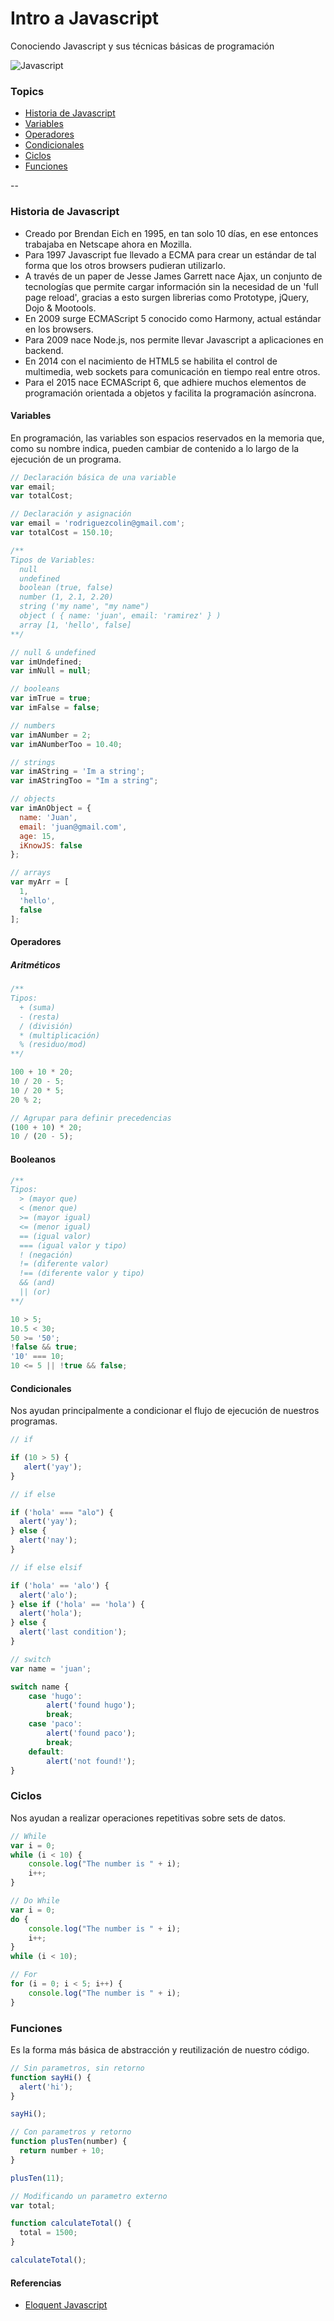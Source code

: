 # Intro a Javascript

Conociendo Javascript y sus técnicas básicas de programación

![Javascript](http://gregfranko.com/images/JavaScript-logo-small.png)

### Topics

* [Historia de Javascript](#historia-de-javascript)
* [Variables](#variables)
* [Operadores](#operadores)
* [Condicionales](#condicionales)
* [Ciclos](#ciclos)
* [Funciones](#funciones)

--

### Historia de Javascript

* Creado por Brendan Eich en 1995, en tan solo 10 días, en ese entonces trabajaba en Netscape ahora en Mozilla.
* Para 1997 Javascript fue llevado a ECMA para crear un estándar de tal forma que los otros browsers pudieran utilizarlo.
* A través de un paper de Jesse James Garrett nace Ajax, un conjunto de tecnologías que permite cargar información sin la necesidad de un 'full page reload', gracias a esto surgen librerias como Prototype, jQuery, Dojo & Mootools.
* En 2009 surge ECMAScript 5 conocido como Harmony, actual estándar en los browsers.
* Para 2009 nace Node.js, nos permite llevar Javascript a aplicaciones en backend.
* En 2014 con el nacimiento de HTML5 se habilita el control de multimedia, web sockets para comunicación en tiempo real entre otros.
* Para el 2015 nace ECMAScript 6, que adhiere muchos elementos de programación orientada a objetos y facilita la programación asíncrona.

#### Variables

En programación, las variables son espacios reservados en la memoria que, como su nombre indica, pueden cambiar de contenido a lo largo de la ejecución de un programa.

```javascript
// Declaración básica de una variable
var email;
var totalCost;

// Declaración y asignación
var email = 'rodriguezcolin@gmail.com';
var totalCost = 150.10;

/**
Tipos de Variables:
  null
  undefined
  boolean (true, false)
  number (1, 2.1, 2.20)
  string ('my name', "my name")
  object ( { name: 'juan', email: 'ramirez' } )
  array [1, 'hello', false]
**/

// null & undefined
var imUndefined;
var imNull = null;

// booleans
var imTrue = true;
var imFalse = false;

// numbers
var imANumber = 2;
var imANumberToo = 10.40;

// strings
var imAString = 'Im a string';
var imAStringToo = "Im a string";

// objects
var imAnObject = {
  name: 'Juan',
  email: 'juan@gmail.com',
  age: 15,
  iKnowJS: false
};

// arrays
var myArr = [
  1,
  'hello',
  false
];
```

#### Operadores

##### Aritméticos

```javascript
/**
Tipos:
  + (suma)
  - (resta)
  / (división)
  * (multiplicación)
  % (residuo/mod)
**/

100 + 10 * 20;
10 / 20 - 5;
10 / 20 * 5;
20 % 2;

// Agrupar para definir precedencias
(100 + 10) * 20;
10 / (20 - 5);
```

#### Booleanos
```javascript
/**
Tipos:
  > (mayor que)
  < (menor que)
  >= (mayor igual)
  <= (menor igual)
  == (igual valor)
  === (igual valor y tipo)
  ! (negación)
  != (diferente valor)
  !== (diferente valor y tipo)
  && (and)
  || (or)
**/

10 > 5;
10.5 < 30;
50 >= '50';
!false && true;
'10' === 10;
10 <= 5 || !true && false;

```

#### Condicionales
Nos ayudan principalmente a condicionar el flujo de ejecución de nuestros programas.

```javascript
// if

if (10 > 5) {
   alert('yay');
}

// if else

if ('hola' === "alo") {
  alert('yay');
} else {
  alert('nay');
}

// if else elsif

if ('hola' == 'alo') {
  alert('alo');
} else if ('hola' == 'hola') {
  alert('hola');
} else {
  alert('last condition');
}

// switch
var name = 'juan';

switch name {
    case 'hugo':
    	alert('found hugo');
        break;
    case 'paco':
    	alert('found paco');
        break;
    default:
    	alert('not found!');
}
```

### Ciclos
Nos ayudan a realizar operaciones repetitivas sobre sets de datos.

```javascript
// While
var i = 0;
while (i < 10) {
    console.log("The number is " + i);
    i++;
}

// Do While
var i = 0;
do {
    console.log("The number is " + i);
    i++;
}
while (i < 10);

// For
for (i = 0; i < 5; i++) {
    console.log("The number is " + i);
}
```

### Funciones
Es la forma más básica de abstracción y reutilización de nuestro código.

```javascript
// Sin parametros, sin retorno
function sayHi() {
  alert('hi');
}

sayHi();

// Con parametros y retorno
function plusTen(number) {
  return number + 10;
}

plusTen(11);

// Modificando un parametro externo
var total;

function calculateTotal() {
  total = 1500;
}

calculateTotal();
```

#### Referencias

- [Eloquent Javascript](http://eloquentjavascript.net/)
